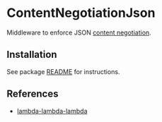 # ContentNegotiationJson

Middleware to enforce JSON [content negotiation](https://developer.mozilla.org/en-US/docs/Web/HTTP/Headers/Accept).

## Installation

See package [README](https://github.com/lambda-lambda-lambda/middleware#manual-installation) for instructions.

## References

- [lambda-lambda-lambda](https://github.com/lambda-lambda-lambda)
